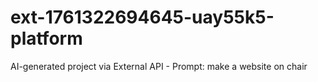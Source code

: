 # ext-1761322694645-uay55k5-platform
AI-generated project via External API - Prompt: make a website on chair
